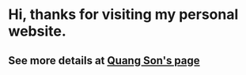 # Hi, thanks for visiting my personal website.

## See more details at [Quang Son's page](https://nqson.xyz/)